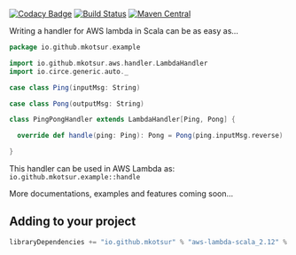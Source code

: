 [![Codacy Badge](https://api.codacy.com/project/badge/Grade/0fb7e6e25c1846e3b54f836bbb65a24b)](https://www.codacy.com/app/miccots/aws-lambda-scala?utm_source=github.com&amp;utm_medium=referral&amp;utm_content=mkotsur/aws-lambda-scala&amp;utm_campaign=Badge_Grade)
[![Build Status](https://circleci.com/gh/mkotsur/aws-lambda-scala.svg?&style=shield&circle-token=22c35ff0e9c28f61d483d178f8932c928e47dfc2)](https://circleci.com/gh/mkotsur/aws-lambda-scala)
[![Maven Central](https://maven-badges.herokuapp.com/maven-central/io.github.mkotsur/aws-lambda-scala_2.12/badge.svg)](http://search.maven.org/#search%7Cga%7C1%7Cg%3A%22io.github.mkotsur%22)

Writing a handler for AWS lambda in Scala can be as easy as...

```scala
package io.github.mkotsur.example

import io.github.mkotsur.aws.handler.LambdaHandler
import io.circe.generic.auto._

case class Ping(inputMsg: String)

case class Pong(outputMsg: String)

class PingPongHandler extends LambdaHandler[Ping, Pong] {

  override def handle(ping: Ping): Pong = Pong(ping.inputMsg.reverse)

}
```

This handler can be used in AWS Lambda as: `io.github.mkotsur.example::handle`

More documentations, examples and features coming soon...

## Adding to your project

```sbt
libraryDependencies += "io.github.mkotsur" % "aws-lambda-scala_2.12" % "0.0.3"
```